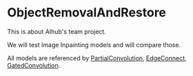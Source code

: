 # ObjectRemovalAndRestore

This is about AIhub's team project.  

We will test Image Inpainting models and will compare those.

All models are referenced by [PartialConvolution](https://github.com/tanimutomo/partialconv), [EdgeConnect](https://github.com/knazeri/edge-connect#getting-started), [GatedConvolution](https://github.com/csqiangwen/DeepFillv2_Pytorch).
